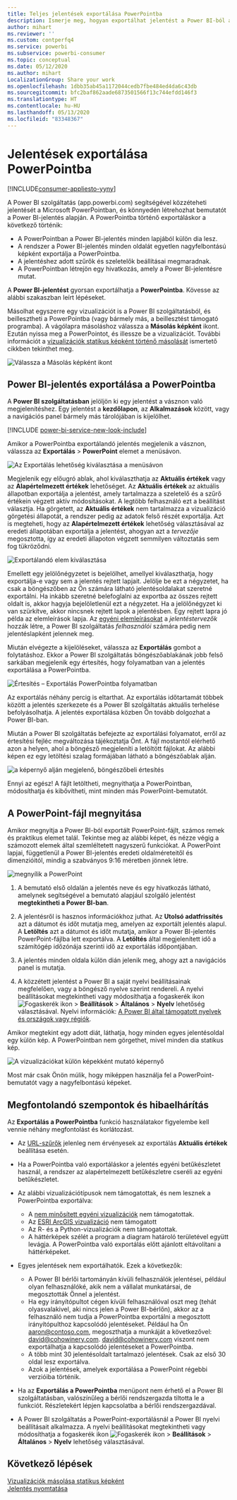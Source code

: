 ```yaml
---
title: Teljes jelentések exportálása PowerPointba
description: Ismerje meg, hogyan exportálhat jelentést a Power BI-ból a PowerPointba.
author: mihart
ms.reviewer: ''
ms.custom: contperfq4
ms.service: powerbi
ms.subservice: powerbi-consumer
ms.topic: conceptual
ms.date: 05/12/2020
ms.author: mihart
LocalizationGroup: Share your work
ms.openlocfilehash: 1dbb35ab45a1172044cedb7fbe484ed4da6c43db
ms.sourcegitcommit: bfc2baf862aade6873501566f13c744efdd146f3
ms.translationtype: HT
ms.contentlocale: hu-HU
ms.lasthandoff: 05/13/2020
ms.locfileid: "83348367"
---
```

# <a name="export-reports-to-powerpoint"></a>Jelentések exportálása PowerPointba

[!INCLUDE[consumer-appliesto-yyny](../includes/consumer-appliesto-yyny.md)]


A Power BI szolgáltatás (app.powerbi.com) segítségével közzéteheti jelentését a Microsoft PowerPointban, és könnyedén létrehozhat bemutatót a Power BI-jelentés alapján. A PowerPointba történő exportáláskor a következő történik:

* A PowerPointban a Power BI-jelentés minden lapjából külön dia lesz.
* A rendszer a Power BI-jelentés minden oldalát egyetlen nagyfelbontású képként exportálja a PowerPointba.
* A jelentéshez adott szűrők és szeletelők beállításai megmaradnak.
* A PowerPointban létrejön egy hivatkozás, amely a Power BI-jelentésre mutat.

A **Power BI-jelentést** gyorsan exportálhatja a **PowerPointba**. Kövesse az alábbi szakaszban leírt lépéseket.

Másolhat egyszerre egy vizualizációt is a Power BI szolgáltatásból, és beillesztheti a PowerPointba (vagy bármely más, a beillesztést támogató programba). A vágólapra másoláshoz válassza a **Másolás képként** ikont. Ezután nyissa meg a PowerPointot, és illessze be a vizualizációt. További információt a [vizualizációk statikus képként történő másolását](../power-bi-visualization-copy-paste.md) ismertető cikkben tekinthet meg.

![Válassza a Másolás képként ikont](media/end-user-powerpoint/power-bi-copy.png)

## <a name="export-your-power-bi-report-to-powerpoint"></a>Power BI-jelentés exportálása a PowerPointba
A **Power BI szolgáltatásban** jelöljön ki egy jelentést a vásznon való megjelenítéshez. Egy jelentést a **kezdőlapon**, az **Alkalmazások** között, vagy a navigációs panel bármely más tárolójában is kijelölhet.

[!INCLUDE [power-bi-service-new-look-include](../includes/power-bi-service-new-look-include.md)]

Amikor a PowerPointba exportálandó jelentés megjelenik a vásznon, válassza az **Exportálás** > **PowerPoint** elemet a menüsávon.

![Az Exportálás lehetőség kiválasztása a menüsávon](media/end-user-powerpoint/power-bi-export.png)

Megjelenik egy előugró ablak, ahol kiválaszthatja az **Aktuális értékek** vagy az **Alapértelmezett értékek** lehetőséget. Az **Aktuális értékek** az aktuális állapotban exportálja a jelentést, amely tartalmazza a szeletelő és a szűrő értékein végzett aktív módosításokat.  A legtöbb felhasználó ezt a beállítást választja. Ha görgetett, az **Aktuális értékek** nem tartalmazza a vizualizáció görgetési állapotát, a rendszer pedig az adatok felső részét exportálja. Azt is megteheti, hogy az **Alapértelmezett értékek** lehetőség választásával az eredeti állapotában exportálja a jelentést, ahogyan azt a *tervezője* megosztotta, így az eredeti állapoton végzett semmilyen változtatás sem fog tükröződni.

![Exportálandó elem kiválasztása](media/end-user-powerpoint/power-bi-current-values.png)
 
Emellett egy jelölőnégyzetet is bejelölhet, amellyel kiválaszthatja, hogy exportálja-e vagy sem a jelentés rejtett lapjait. Jelölje be ezt a négyzetet, ha csak a böngészőben az Ön számára látható jelentésoldalakat szeretné exportálni. Ha inkább szeretné belefoglalni az exportba az összes rejtett oldalt is, akkor hagyja bejelöletlenül ezt a négyzetet. Ha a jelölőnégyzet ki van szürkítve, akkor nincsnek rejtett lapok a jelentésben. Egy rejtett lapra jó példa az elemleírások lapja. Az [egyéni elemleírásokat](../create-reports/desktop-tooltips.md) a *jelentéstervezők* hozzák létre, a Power BI szolgáltatás *felhasználói* számára pedig nem jelentéslapként jelennek meg. 

Miután elvégezte a kijelöléseket, válassza az **Exportálás** gombot a folytatáshoz. Ekkor a Power BI szolgáltatás böngészőablakának jobb felső sarkában megjelenik egy értesítés, hogy folyamatban van a jelentés exportálása a PowerPointba. 



![Értesítés – Exportálás PowerPointba folyamatban](media/end-user-powerpoint/power-bi-export-progress.png)

Az exportálás néhány percig is eltarthat. Az exportálás időtartamát többek között a jelentés szerkezete és a Power BI szolgáltatás aktuális terhelése befolyásolhatja. A jelentés exportálása közben Ön tovább dolgozhat a Power BI-ban.

Miután a Power BI szolgáltatás befejezte az exportálási folyamatot, erről az értesítési fejléc megváltozása tájékoztatja Önt. A fájl mostantól elérhető azon a helyen, ahol a böngésző megjeleníti a letöltött fájlokat. Az alábbi képen ez egy letöltési szalag formájában látható a böngészőablak alján.

![a képernyő alján megjelenő, böngészőbeli értesítés](media/end-user-powerpoint/power-bi-browsers.png)

Ennyi az egész! A fájlt letöltheti, megnyithatja a PowerPointban, módosíthatja és kibővítheti, mint minden más PowerPoint-bemutatót.

## <a name="open-the-powerpoint-file"></a>A PowerPoint-fájl megnyitása
Amikor megnyitja a Power BI-ból exportált PowerPoint-fájlt, számos remek és praktikus elemet talál. Tekintse meg az alábbi képet, és nézze végig a számozott elemek által szemléltetett nagyszerű funkciókat. A PowerPoint lapjai, függetlenül a Power BI-jelentés eredeti oldalméreteitől és dimenzióitól, mindig a szabványos 9:16 méretben jönnek létre.

![megnyílik a PowerPoint](media/end-user-powerpoint/power-bi-powerpoint-numbered.png)

1. A bemutató első oldalán a jelentés neve és egy hivatkozás látható, amelynek segítségével a bemutató alapjául szolgáló jelentést **megtekintheti a Power BI-ban**.
2. A jelentésről is hasznos információkhoz juthat. Az **Utolsó adatfrissítés** azt a dátumot és időt mutatja meg, amelyen az exportált jelentés alapul. A **Letöltés** azt a dátumot és időt mutatja, amikor a Power BI-jelentés PowerPoint-fájlba lett exportálva. A **Letöltés** által megjelenített idő a számítógép időzónája szerinti idő az exportálás időpontjában.


3. A jelentés minden oldala külön dián jelenik meg, ahogy azt a navigációs panel is mutatja. 
4. A közzétett jelentést a Power BI a saját nyelvi beállításainak megfelelően, vagy a böngésző nyelve szerint rendereli. A nyelvi beállításokat megtekintheti vagy módosíthatja a fogaskerék ikon ![Fogaskerék ikon](media/end-user-powerpoint/power-bi-settings-icon.png) > **Beállítások** > **Általános** > **Nyelv** lehetőség választásával. Nyelvi információk: [A Power BI által támogatott nyelvek és országok vagy régiók](../fundamentals/supported-languages-countries-regions.md).


Amikor megtekint egy adott diát, láthatja, hogy minden egyes jelentésoldal egy külön kép. A PowerPointban nem görgethet, mivel minden dia statikus kép.

![A vizualizációkat külön képekként mutató képernyő](media/end-user-powerpoint/power-bi-images.png)

Most már csak Önön múlik, hogy miképpen használja fel a PowerPoint-bemutatót vagy a nagyfelbontású képeket.

## <a name="considerations-and-troubleshooting"></a>Megfontolandó szempontok és hibaelhárítás
Az **Exportálás a PowerPointba** funkció használatakor figyelembe kell vennie néhány megfontolást és korlátozást.
 

* Az [URL-szűrők](../service-url-filters.md) jelenleg nem érvényesek az exportálás **Aktuális értékek** beállítása esetén.

* Ha a PowerPointba való exportáláskor a jelentés egyéni betűkészletet használ, a rendszer az alapértelmezett betűkészletre cseréli az egyéni betűkészletet.

* Az alábbi vizualizációtípusok nem támogatottak, és nem lesznek a PowerPointba exportálva:
   - A [nem minősített egyéni vizualizációk](../developer/power-bi-custom-visuals-certified.md) nem támogatottak. 
   - Az [ESRI ArcGIS vizualizáció](../visuals/power-bi-visualizations-arcgis.md) nem támogatott
   - Az R- és a Python-vizualizációk nem támogatottak.
   - A háttérképek szélét a program a diagram határoló területével együtt levágja. A PowerPointba való exportálás előtt ajánlott eltávolítani a háttérképeket.

* Egyes jelentések nem exportálhatók. Ezek a következők:
    - A Power BI bérlői tartományán kívüli felhasználók jelentései, például olyan felhasználóké, akik nem a vállalat munkatársai, de megosztották Önnel a jelentést.
    - Ha egy irányítópultot cégen kívüli felhasználóval oszt meg (tehát olyasvalakivel, aki nincs jelen a Power BI-bérlőn), akkor az a felhasználó nem tudja a PowerPointba exportálni a megosztott irányítópulthoz kapcsolódó jelentéseket. Például ha Ön aaron@contoso.com, megoszthatja a munkáját a következővel: david@cohowinery.com. david@cohowinery.com viszont nem exportálhatja a kapcsolódó jelentéseket a PowerPointba.
    - A több mint 30 jelentésoldalt tartalmazó jelentések. Csak az első 30 oldal lesz exportálva.
    - Azok a jelentések, amelyek exportálása a PowerPoint régebbi verzióiba történik.

* Ha az **Exportálás a PowerPointba** menüpont nem érhető el a Power BI szolgáltatásban, valószínűleg a bérlői rendszergazda tiltotta le a funkciót. Részletekért lépjen kapcsolatba a bérlői rendszergazdával.
* A Power BI szolgáltatás a PowerPoint-exportálásnál a Power BI nyelvi beállításait alkalmazza. A nyelvi beállításokat megtekintheti vagy módosíthatja a fogaskerék ikon ![Fogaskerék ikon](media/end-user-powerpoint/power-bi-settings-icon.png) > **Beállítások** > **Általános** > **Nyelv** lehetőség választásával.



## <a name="next-steps"></a>Következő lépések
[Vizualizációk másolása statikus képként](../power-bi-visualization-copy-paste.md)    
[Jelentés nyomtatása](end-user-print.md)
